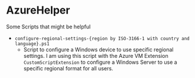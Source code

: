 # AzureHelper

Some Scripts that might be helpful

- ``configure-regional-settings-{region by ISO-3166-1 with country and language}.ps1``
  - Script to configure a Windows device to use specific regional settings. I am using this script with the Azure VM Extension ``CustomScriptExtension`` to configure a Windows Server to use a specific regional format for all users.

